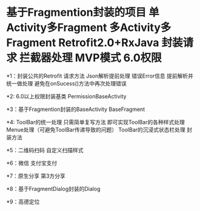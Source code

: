# 基于Fragmention封装的项目 单Activity多Fragment 多Activity多Fragment  Retrofit2.0+RxJava 封装请求 拦截器处理 MVP模式 6.0权限

*1：封装公共的Retrofit 请求方法 Json解析提前处理 错误Error信息 提前解析并统一做处理 避免在onSucess()方法中再次处理错误

*2: 6.0以上权限封装基类 PermissionBaseActivity

*3：基于Fragmention封装的BaseActivity  BaseFragment

*4: ToolBar的统一处理 只需简单复写方法 即可实现ToolBar的各种样式处理 Menue处理（可避免ToolBar传递导致的问题）  ToolBar的沉浸式状态栏处理 封装方法

*5：二维码扫码 自定义扫描样式

*6：微信 支付宝支付

*7：原生分享 第3方分享

*8：基于FragmentDialog封装的Dialog 

*9：高德定位 
